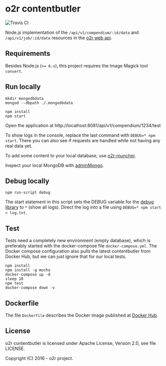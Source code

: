 # o2r contentbutler

![Travis CI](https://api.travis-ci.org/o2r-project/o2r-contentbutler.svg)

Node.js implementation of the `/api/v1/compendium/:id/data` and `/api/v1/job/:id/data` resources in the [o2r web api](http://o2r.info/o2r-web-api).

## Requirements

Besides Node.js (`>= 6.x`), this project requires the Image Magick tool `convert`.

## Run locally

```
mkdir mongodbdata
mongod --dbpath ./.mongodbdata

npm install
npm start
```

Open the application at http://localhost:8081/api/v1/compendium/1234/test

To show logs in the console, replace the last command with `DEBUG=* npm start`. There you can also see if requests are handled while not having any real data yet.

To add some content to your local database, use [o2r-muncher](https://github.com/o2r-project/o2r-muncher).

Inspect your local MongoDB with [adminMongo](https://mrvautin.com/adminmongo/).

## Debug locally

```
npm run-script debug
```

The start statement in this script sets the DEBUG variable for the [debug library](https://www.npmjs.com/package/debug) to `*` (show all logs).
Direct the log into a file using `DEBUG=* npm start > log.txt`.

## Test

Tests need a completely new environment (empty database), which is preferably started with the docker-compose file `docker-compose.yml`. The Docker compose configuration also pulls the latest contentbutler from Docker Hub, but we can just ignore that for our local tests.

```
npm install
npm install -g mocha
docker-compose up -d
sleep 10
npm test
docker-compose down -v
```

## Dockerfile

The file `Dockerfile` describes the Docker image published at [Docker Hub](https://hub.docker.com/r/o2rproject/o2r-contentbutler/).

## License

o2r contentbutler is licensed under Apache License, Version 2.0, see file LICENSE.

Copyright (C) 2016 - o2r project.
